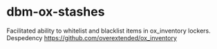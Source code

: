 # dbm-ox-stashes
 Facilitated ability to whitelist and blacklist items in ox_inventory lockers.
Despedency
https://github.com/overextended/ox_inventory
